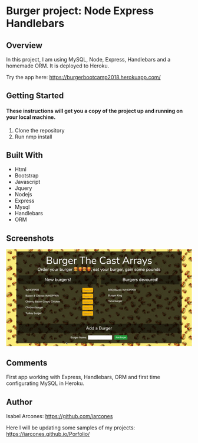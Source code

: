 # Burger project: Node Express Handlebars

## Overview

In this project, I am using MySQL, Node, Express, Handlebars and a homemade ORM. It is deployed to Heroku.

Try the app here: https://burgerbootcamp2018.herokuapp.com/

## Getting Started

#### These instructions will get you a copy of the project up and running on your local machine.

1. Clone the repository
2. Run nmp install 

## Built With

- Html
- Bootstrap
- Javascript
- Jquery
- Nodejs
- Express
- Mysql
- Handlebars
- ORM

## Screenshots
![](demo.gif)

## Comments

First app working with Express, Handlebars, ORM and first time configurating MySQL in Heroku.

## Author

Isabel Arcones: https://github.com/iarcones

Here I will be updating some samples of my projects: https://iarcones.github.io/Porfolio/





